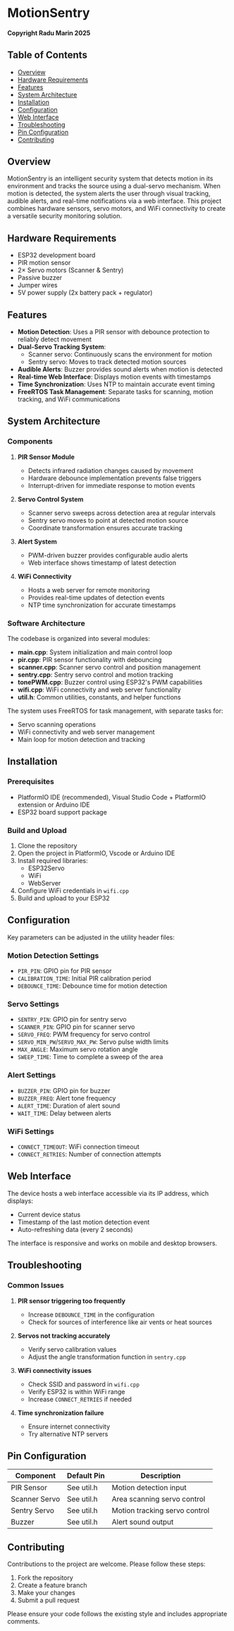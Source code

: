 # MotionSentry
#### Copyright Radu Marin 2025

## Table of Contents
- [Overview](#overview)
- [Hardware Requirements](#hardware-requirements)
- [Features](#features)
- [System Architecture](#system-architecture)
- [Installation](#installation)
- [Configuration](#configuration)
- [Web Interface](#web-interface)
- [Troubleshooting](#troubleshooting)
- [Pin Configuration](#pin-configuration)
- [Contributing](#contributing)

## Overview
MotionSentry is an intelligent security system that detects motion in its environment and tracks the source using a dual-servo mechanism. When motion is detected, the system alerts the user through visual tracking, audible alerts, and real-time notifications via a web interface. This project combines hardware sensors, servo motors, and WiFi connectivity to create a versatile security monitoring solution.

## Hardware Requirements
- ESP32 development board
- PIR motion sensor
- 2× Servo motors (Scanner & Sentry)
- Passive buzzer
- Jumper wires
- 5V power supply (2x battery pack + regulator)

## Features
- **Motion Detection**: Uses a PIR sensor with debounce protection to reliably detect movement
- **Dual-Servo Tracking System**:
  - Scanner servo: Continuously scans the environment for motion
  - Sentry servo: Moves to track detected motion sources
- **Audible Alerts**: Buzzer provides sound alerts when motion is detected
- **Real-time Web Interface**: Displays motion events with timestamps
- **Time Synchronization**: Uses NTP to maintain accurate event timing
- **FreeRTOS Task Management**: Separate tasks for scanning, motion tracking, and WiFi communications

## System Architecture

### Components
1. **PIR Sensor Module**
   - Detects infrared radiation changes caused by movement
   - Hardware debounce implementation prevents false triggers
   - Interrupt-driven for immediate response to motion events

2. **Servo Control System**
   - Scanner servo sweeps across detection area at regular intervals
   - Sentry servo moves to point at detected motion source
   - Coordinate transformation ensures accurate tracking

3. **Alert System**
   - PWM-driven buzzer provides configurable audio alerts
   - Web interface shows timestamp of latest detection

4. **WiFi Connectivity**
   - Hosts a web server for remote monitoring
   - Provides real-time updates of detection events
   - NTP time synchronization for accurate timestamps

### Software Architecture
The codebase is organized into several modules:

- **main.cpp**: System initialization and main control loop
- **pir.cpp**: PIR sensor functionality with debouncing
- **scanner.cpp**: Scanner servo control and position management
- **sentry.cpp**: Sentry servo control and motion tracking
- **tonePWM.cpp**: Buzzer control using ESP32's PWM capabilities
- **wifi.cpp**: WiFi connectivity and web server functionality
- **util.h**: Common utilities, constants, and helper functions

The system uses FreeRTOS for task management, with separate tasks for:
- Servo scanning operations
- WiFi connectivity and web server management
- Main loop for motion detection and tracking

## Installation

### Prerequisites
- PlatformIO IDE (recommended), Visual Studio Code + PlatformIO extension or Arduino IDE
- ESP32 board support package

### Build and Upload
1. Clone the repository
2. Open the project in PlatformIO, Vscode or Arduino IDE
3. Install required libraries:
   - ESP32Servo
   - WiFi
   - WebServer
4. Configure WiFi credentials in `wifi.cpp`
5. Build and upload to your ESP32

## Configuration
Key parameters can be adjusted in the utility header files:

### Motion Detection Settings
- `PIR_PIN`: GPIO pin for PIR sensor
- `CALIBRATION_TIME`: Initial PIR calibration period
- `DEBOUNCE_TIME`: Debounce time for motion detection

### Servo Settings
- `SENTRY_PIN`: GPIO pin for sentry servo
- `SCANNER_PIN`: GPIO pin for scanner servo
- `SERVO_FREQ`: PWM frequency for servo control
- `SERVO_MIN_PW`/`SERVO_MAX_PW`: Servo pulse width limits
- `MAX_ANGLE`: Maximum servo rotation angle
- `SWEEP_TIME`: Time to complete a sweep of the area

### Alert Settings
- `BUZZER_PIN`: GPIO pin for buzzer
- `BUZZER_FREQ`: Alert tone frequency
- `ALERT_TIME`: Duration of alert sound
- `WAIT_TIME`: Delay between alerts

### WiFi Settings
- `CONNECT_TIMEOUT`: WiFi connection timeout
- `CONNECT_RETRIES`: Number of connection attempts

## Web Interface
The device hosts a web interface accessible via its IP address, which displays:

- Current device status
- Timestamp of the last motion detection event
- Auto-refreshing data (every 2 seconds)

The interface is responsive and works on mobile and desktop browsers.

## Troubleshooting

### Common Issues
1. **PIR sensor triggering too frequently**
   - Increase `DEBOUNCE_TIME` in the configuration
   - Check for sources of interference like air vents or heat sources

2. **Servos not tracking accurately**
   - Verify servo calibration values
   - Adjust the angle transformation function in `sentry.cpp`

3. **WiFi connectivity issues**
   - Check SSID and password in `wifi.cpp`
   - Verify ESP32 is within WiFi range
   - Increase `CONNECT_RETRIES` if needed

4. **Time synchronization failure**
   - Ensure internet connectivity
   - Try alternative NTP servers

## Pin Configuration

| Component     | Default Pin | Description                    |
|---------------|-------------|--------------------------------|
| PIR Sensor    | See util.h  | Motion detection input         |
| Scanner Servo | See util.h  | Area scanning servo control    |
| Sentry Servo  | See util.h  | Motion tracking servo control  |
| Buzzer        | See util.h  | Alert sound output             |

## Contributing
Contributions to the project are welcome. Please follow these steps:

1. Fork the repository
2. Create a feature branch
3. Make your changes
4. Submit a pull request

Please ensure your code follows the existing style and includes appropriate comments.
